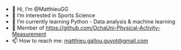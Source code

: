 - 👋 Hi, I’m @MatthieuGG
- 👀 I’m interested in Sports Science
- 🌱 I’m currently learning Python - Data analysis & machine learning
- 🏫 Member of https://github.com/OchaUni-Physical-Activity-Measurement
- 📫 How to reach me: matthieu.gallou.guyot@gmail.com

<!---
MatthieuGG/MatthieuGG is a ✨ special ✨ repository because its `README.md` (this file) appears on your GitHub profile.
You can click the Preview link to take a look at your changes.
--->
